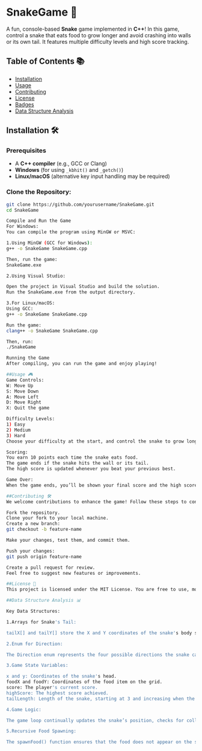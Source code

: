 # SnakeGame 🐍

A fun, console-based **Snake** game implemented in **C++**! In this game, control a snake that eats food to grow longer and avoid crashing into walls or its own tail. It features multiple difficulty levels and high score tracking.

## Table of Contents 📚

- [Installation](#installation)
- [Usage](#usage)
- [Contributing](#contributing)
- [License](#license)
- [Badges](#badges)
- [Data Structure Analysis](#data-structure-analysis)

## Installation 🛠️

### Prerequisites
- A **C++ compiler** (e.g., GCC or Clang)
- **Windows** (for using `_kbhit()` and `_getch()`)
- **Linux/macOS** (alternative key input handling may be required)

### Clone the Repository:
```bash
git clone https://github.com/yourusername/SnakeGame.git
cd SnakeGame

Compile and Run the Game
For Windows:
You can compile the program using MinGW or MSVC:

1.Using MinGW (GCC for Windows):
g++ -o SnakeGame SnakeGame.cpp

Then, run the game:
SnakeGame.exe

2.Using Visual Studio:

Open the project in Visual Studio and build the solution.
Run the SnakeGame.exe from the output directory.

3.For Linux/macOS:
Using GCC:
g++ -o SnakeGame SnakeGame.cpp

Run the game:
clang++ -o SnakeGame SnakeGame.cpp

Then, run:
./SnakeGame

Running the Game
After compiling, you can run the game and enjoy playing!

##Usage 🎮
Game Controls:
W: Move Up
S: Move Down
A: Move Left
D: Move Right
X: Quit the game

Difficulty Levels:
1) Easy
2) Medium
3) Hard
Choose your difficulty at the start, and control the snake to grow longer as you eat the food (denoted by F). The goal is to avoid crashing into walls or your own tail!

Scoring:
You earn 10 points each time the snake eats food.
The game ends if the snake hits the wall or its tail.
The high score is updated whenever you beat your previous best.

Game Over:
When the game ends, you’ll be shown your final score and the high score. You can press R to restart the game or X to exit.

##Contributing 🛠️
We welcome contributions to enhance the game! Follow these steps to contribute:

Fork the repository.
Clone your fork to your local machine.
Create a new branch:
git checkout -b feature-name

Make your changes, test them, and commit them.

Push your changes:
git push origin feature-name

Create a pull request for review.
Feel free to suggest new features or improvements.

##License 📄
This project is licensed under the MIT License. You are free to use, modify, and distribute the code.

##Data Structure Analysis 📊

Key Data Structures:

1.Arrays for Snake's Tail:

tailX[] and tailY[] store the X and Y coordinates of the snake's body segments. These arrays are updated each time the snake moves, and they allow the game to track the snake's body as it grows.

2.Enum for Direction:

The Direction enum represents the four possible directions the snake can move: UP, DOWN, LEFT, and RIGHT. The game uses this enum to control movement.

3.Game State Variables:

x and y: Coordinates of the snake's head.
foodX and foodY: Coordinates of the food item on the grid.
score: The player's current score.
highScore: The highest score achieved.
tailLength: Length of the snake, starting at 3 and increasing when the snake eats food.

4.Game Logic:

The game loop continually updates the snake’s position, checks for collisions (with walls or the snake’s own body), and updates the score. The use of arrays and enums ensures efficient tracking of the snake’s body and direction, while the game state variables allow easy modification and retrieval of the game status.

5.Recursive Food Spawning:

The spawnFood() function ensures that the food does not appear on the snake's body by checking each segment of the snake's tail. If food spawns on the snake, it is relocated.






